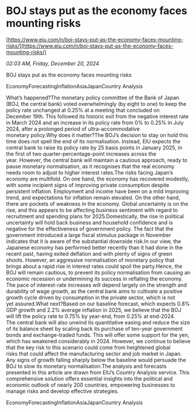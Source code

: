 # BOJ stays put as the economy faces mounting risks

[https://www.eiu.com/n/boj-stays-put-as-the-economy-faces-mounting-risks/](https://www.eiu.com/n/boj-stays-put-as-the-economy-faces-mounting-risks/)

*02:03 AM, Friday, December 20, 2024*

BOJ stays put as the economy faces mounting risks

EconomyForecastingInflationAsiaJapanCountry Analysis

What’s happened?The monetary policy committee of the Bank of Japan (BOJ, the central bank) voted overwhelmingly (by eight to one) to keep the policy rate unchanged at 0.25% at a meeting that concluded on December 19th. This followed its historic exit from the negative interest rate in March 2024 and an increase in its policy rate from 0% to 0.25% in July 2024, after a prolonged period of ultra-accommodative monetary policy.Why does it matter?The BOJ’s decision to stay on hold this time does not spell the end of its normalisation. Instead, EIU expects the central bank to raise its policy rate by 25 basis points in January 2025, in the first of two quarter-percentage-point increases across the year. However, the central bank will maintain a cautious approach, ready to pause monetary normalisation, as it recognises that the real economy needs room to adjust to higher interest rates.The risks facing Japan’s economy are multifold. On one hand, the economy has recovered modestly, with some incipient signs of improving private consumption despite persistent inflation. Employment and income have been on a mild improving trend, and expectations for inflation remain elevated. On the other hand, there are pockets of weakness in the economy. Global uncertainty is on the rise, and this appears to be affecting business sentiment with regard to recruitment and spending plans for 2025.Domestically, the rise in political uncertainty will hold back business and household confidence and is negative for the effectiveness of government policy. The fact that the government introduced a large fiscal stimulus package in November indicates that it is aware of the substantial downside risk.In our view, the Japanese economy has performed better recently than it had done in the recent past, having exited deflation and with plenty of signs of green shoots. However, an aggressive normalisation of monetary policy that brings about a rapid rise in interest rates could spoil the party.Hence, the BOJ will remain cautious, to prevent its policy normalisation from causing an economic recession or undermining its success in reflating the economy. The pace of interest-rate increases will depend largely on the strength and durability of wage growth, as the central bank aims to cultivate a positive growth cycle driven by consumption in the private sector, which is not yet assured.What next?Based on our baseline forecast, which expects 0.8% GDP growth and 2.2% average inflation in 2025, we believe that the BOJ will lift the policy rate to 0.75% by year-end, from 0.25% at end-2024. The central bank will also unwind its quantitative easing and reduce the size of its balance sheet by scaling back its purchase of ten-year government bonds and exchange-traded funds. This will offer some support for the yen, which has weakened considerably in 2024. However, we continue to believe that the key risk to this scenario could come from heightened global risks that could affect the manufacturing sector and job market in Japan. Any signs of growth falling sharply below the baseline would persuade the BOJ to slow its monetary normalisation.The analysis and forecasts presented in this article are drawn from EIU’s Country Analysis service. This comprehensive solution offers essential insights into the political and economic outlook of nearly 200 countries, empowering businesses to manage risks and develop effective strategies.

EconomyForecastingInflationAsiaJapanCountry Analysis

